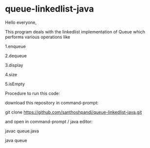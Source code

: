 # queue-linkedlist-java

Hello everyone,

This program deals with the linkedlist implementation of Queue which performs various operations like 

1.enqueue

2.dequeue

3.display

4.size

5.isEmpty


Procedure to run this code:

download this repository in command-prompt:

git clone https://github.com/santhoshpandi/queue-linkedlist-java.git

and open in command-prompt / java editor:

javac queue.java

java queue

